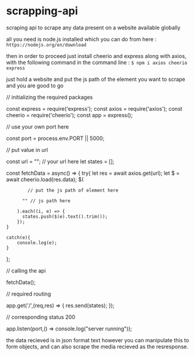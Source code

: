 # scrapping-api
scraping api to scrape any data present on a website available globally

all you need is node.js installed which you can do from here : `https://nodejs.org/en/download`

then in order to proceed just install cheerio and express along with axios,
with the following command in the command line : `$ npm i axios cheerio express` 

just hold a website and put the js path of the element you want to scrape and you are good to go

// initializing the required packages

const express = require('express');
const axios = require('axios');
const cheerio = require('cheerio');
const app = express();

// use your own port here

const port = process.env.PORT || 5000;

// put value in url

const url = ""; // your url here
let states = [];

const fetchData = async() => {
    try{
        let res = await axios.get(url);
        let $ = await cheerio.load(res.data);
        $(

            // put the js path of element here

          "" // js path here
          
        ).each((i, e) => {
          states.push($(e).text().trim());
        });
    }
    
    catch(e){
        console.log(e);
    }
};

// calling the api

fetchData();

// required routing

app.get('/',(req,res) => {
    res.send(states);
});

// corresponding status 200

app.listen(port,() => console.log("server running"));

the data recieved is in json format text however you can manipulate this to form objects, and can also scrape the media recieved as the resresponse.
